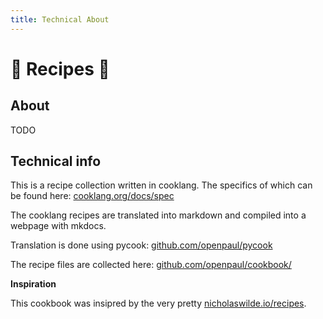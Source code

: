 ```yaml
---
title: Technical About
---
```


# :stew: Recipes 📖 

## About
TODO


## Technical info

This is a recipe collection written in cooklang. 
The specifics of which can be found here: [cooklang.org/docs/spec](https://cooklang.org/docs/spec/)

The cooklang recipes are translated into markdown and compiled into a webpage with mkdocs.

Translation is done using pycook: [github.com/openpaul/pycook](https://github.com/openpaul/pycook)

The recipe files are collected here: [github.com/openpaul/cookbook/](https://github.com/openpaul/cookbook/)


**Inspiration**

This cookbook was insipred by the very pretty [nicholaswilde.io/recipes](https://nicholaswilde.io/recipes/).


